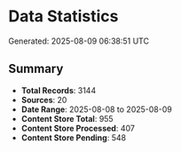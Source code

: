 # Data Statistics

Generated: 2025-08-09 06:38:51 UTC

## Summary

- **Total Records**: 3144
- **Sources**: 20
- **Date Range**: 2025-08-08 to 2025-08-09
- **Content Store Total**: 955
- **Content Store Processed**: 407
- **Content Store Pending**: 548
